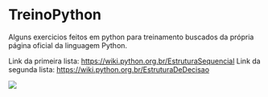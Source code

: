 # TreinoPython
Alguns exercicios feitos em python para treinamento buscados da própria página oficial da linguagem Python.

Link da primeira lista: https://wiki.python.org.br/EstruturaSequencial
Link da segunda lista: https://wiki.python.org.br/EstruturaDeDecisao

<img src="https://img.icons8.com/color/48/000000/python--v1.png"/>
